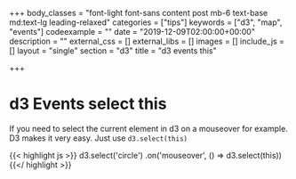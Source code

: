 +++
body_classes = "font-light font-sans content post mb-6 text-base md:text-lg leading-relaxed"
categories = ["tips"]
keywords = ["d3", "map", "events"]
codeexample = ""
date = "2019-12-09T02:00:00+00:00"
description = ""
external_css = []
external_libs = []
images = []
include_js = []
layout = "single"
section = "d3"
title = "d3 events this"

+++
# d3 Events select this

If you need to select the current element in d3 on a mouseover for example. D3 makes it very easy. 
Just use `d3.select(this)`

{{< highlight js >}}
d3.select('circle')
.on('mouseover', () => d3.select(this))
{{</ highlight >}}
